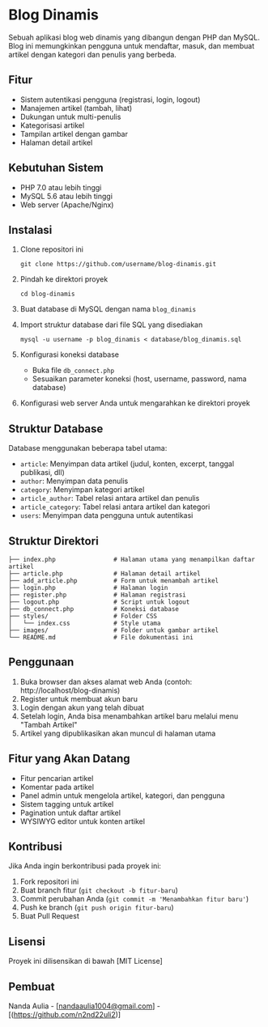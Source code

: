 # Blog Dinamis

Sebuah aplikasi blog web dinamis yang dibangun dengan PHP dan MySQL. Blog ini memungkinkan pengguna untuk mendaftar, masuk, dan membuat artikel dengan kategori dan penulis yang berbeda.

## Fitur

- Sistem autentikasi pengguna (registrasi, login, logout)
- Manajemen artikel (tambah, lihat)
- Dukungan untuk multi-penulis
- Kategorisasi artikel
- Tampilan artikel dengan gambar
- Halaman detail artikel

## Kebutuhan Sistem

- PHP 7.0 atau lebih tinggi
- MySQL 5.6 atau lebih tinggi
- Web server (Apache/Nginx)

## Instalasi

1. Clone repositori ini
   ```
   git clone https://github.com/username/blog-dinamis.git
   ```

2. Pindah ke direktori proyek
   ```
   cd blog-dinamis
   ```

3. Buat database di MySQL dengan nama `blog_dinamis`

4. Import struktur database dari file SQL yang disediakan
   ```
   mysql -u username -p blog_dinamis < database/blog_dinamis.sql
   ```

5. Konfigurasi koneksi database
   - Buka file `db_connect.php`
   - Sesuaikan parameter koneksi (host, username, password, nama database)

6. Konfigurasi web server Anda untuk mengarahkan ke direktori proyek

## Struktur Database

Database menggunakan beberapa tabel utama:
- `article`: Menyimpan data artikel (judul, konten, excerpt, tanggal publikasi, dll)
- `author`: Menyimpan data penulis
- `category`: Menyimpan kategori artikel
- `article_author`: Tabel relasi antara artikel dan penulis
- `article_category`: Tabel relasi antara artikel dan kategori
- `users`: Menyimpan data pengguna untuk autentikasi

## Struktur Direktori

```
├── index.php                # Halaman utama yang menampilkan daftar artikel
├── article.php              # Halaman detail artikel
├── add_article.php          # Form untuk menambah artikel
├── login.php                # Halaman login
├── register.php             # Halaman registrasi
├── logout.php               # Script untuk logout
├── db_connect.php           # Koneksi database
├── styles/                  # Folder CSS
│   └── index.css            # Style utama
├── images/                  # Folder untuk gambar artikel
└── README.md                # File dokumentasi ini
```

## Penggunaan

1. Buka browser dan akses alamat web Anda (contoh: http://localhost/blog-dinamis)
2. Register untuk membuat akun baru
3. Login dengan akun yang telah dibuat
4. Setelah login, Anda bisa menambahkan artikel baru melalui menu "Tambah Artikel"
5. Artikel yang dipublikasikan akan muncul di halaman utama

## Fitur yang Akan Datang

- Fitur pencarian artikel
- Komentar pada artikel
- Panel admin untuk mengelola artikel, kategori, dan pengguna
- Sistem tagging untuk artikel
- Pagination untuk daftar artikel
- WYSIWYG editor untuk konten artikel

## Kontribusi

Jika Anda ingin berkontribusi pada proyek ini:

1. Fork repositori ini
2. Buat branch fitur (`git checkout -b fitur-baru`)
3. Commit perubahan Anda (`git commit -m 'Menambahkan fitur baru'`)
4. Push ke branch (`git push origin fitur-baru`)
5. Buat Pull Request

## Lisensi

Proyek ini dilisensikan di bawah [MIT License]

## Pembuat

Nanda Aulia - [nandaaulia1004@gmail.com] - [(https://github.com/n2nd22uli2)]